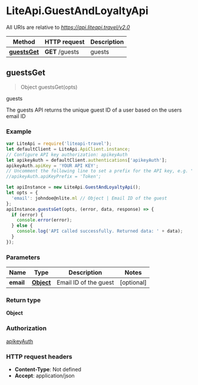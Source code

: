 # LiteApi.GuestAndLoyaltyApi

All URIs are relative to *https://api.liteapi.travel/v2.0*

Method | HTTP request | Description
------------- | ------------- | -------------
[**guestsGet**](GuestAndLoyaltyApi.md#guestsGet) | **GET** /guests | guests



## guestsGet

> Object guestsGet(opts)

guests

The guests API returns the unique guest ID of a user based on the users email ID

### Example

```javascript
var LiteApi = require('liteapi-travel');
let defaultClient = LiteApi.ApiClient.instance;
// Configure API key authorization: apikeyAuth
let apikeyAuth = defaultClient.authentications['apikeyAuth'];
apikeyAuth.apiKey = 'YOUR API KEY';
// Uncomment the following line to set a prefix for the API key, e.g. "Token" (defaults to null)
//apikeyAuth.apiKeyPrefix = 'Token';

let apiInstance = new LiteApi.GuestAndLoyaltyApi();
let opts = {
  'email': johndoe@nlite.ml // Object | Email ID of the guest
};
apiInstance.guestsGet(opts, (error, data, response) => {
  if (error) {
    console.error(error);
  } else {
    console.log('API called successfully. Returned data: ' + data);
  }
});
```

### Parameters


Name | Type | Description  | Notes
------------- | ------------- | ------------- | -------------
 **email** | [**Object**](.md)| Email ID of the guest | [optional] 

### Return type

**Object**

### Authorization

[apikeyAuth](../README.md#apikeyAuth)

### HTTP request headers

- **Content-Type**: Not defined
- **Accept**: application/json

